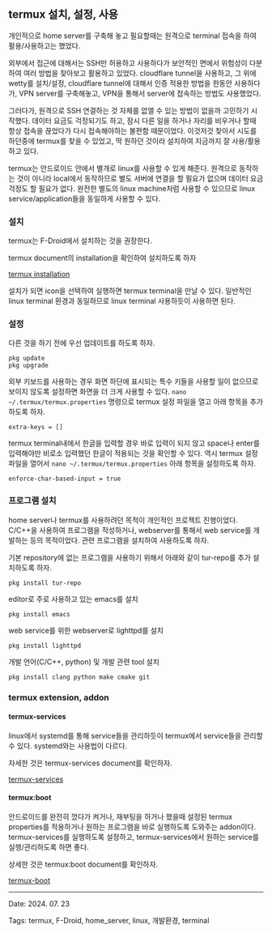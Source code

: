 ## termux 설치, 설정, 사용

개인적으로 home server를 구축해 놓고 필요할때는 원격으로 terminal 접속을 하여 활용/사용하고는 했었다.

외부에서 접근에 대해서는 SSH만 허용하고 사용하다가 보안적인 면에서 위험성이 다분하여 여러 방법을 찾아보고 활용하고 있었다.
cloudflare tunnel을 사용하고, 그 위에 wetty를 설치/설정, cloudflare tunnel에 대해서 인증 적용한 방법을 한동안 사용하다가,
VPN server를 구축해놓고, VPN을 통해서 server에 접속하는 방법도 사용했었다.

그러다가, 원격으로 SSH 연결하는 것 자체를 없앨 수 있는 방법이 없을까 고민하기 시작했다.
데이터 요금도 걱정되기도 하고, 잠시 다른 일을 하거나 자리를 비우거나 할때 항상 접속을 끊었다가 다시 접속해야하는 불편함 때문이었다.
이것저것 찾아서 시도를 하던중에 termux를 찾을 수 있었고, 딱 원하던 것이라 설치하여 지금까지 잘 사용/활용하고 있다.

termux는 안드로이드 안에서 별개로 linux를 사용할 수 있게 해준다.
원격으로 동작하는 것이 아니라 local에서 동작하므로 별도 서버에 연결을 할 필요가 없으며 데이터 요금 걱정도 할 필요가 없다.
완전한 별도의 linux machine처럼 사용할 수 있으므로 linux service/application들을 동일하게 사용할 수 있다.

### 설치

termux는 F-Droid에서 설치하는 것을 권장한다.

termux document의 installation을 확인하여 설치하도록 하자

[termux installation](https://wiki.termux.com/wiki/Installing_from_F-Droid)

설치가 되면 icon을 선택하여 실행하면 termux terminal을 만날 수 있다.
일반적인 linux terminal 환경과 동일하므로 linux terminal 사용하듯이 사용하면 된다.

### 설정

다른 것을 하기 전에 우선 업데이트를 하도록 하자.

```
pkg update
pkg upgrade
```

외부 키보드를 사용하는 경우 화면 하단에 표시되는 특수 키들을 사용할 일이 없으므로 보이지 않도록 설정하면 화면을 더 크게 사용할 수 있다.
`nano ~/.termux/termux.properties` 명령으로 termux 설정 파일을 열고 아래 항목을 추가하도록 하자.
```
extra-keys = []
```

termux terminal내에서 한글을 입력할 경우 바로 입력이 되지 않고 space나 enter를 입력해야만 비로소 입력했던 한글이 적용되는 것을 확인할 수 있다.
역시 termux 설정파일을 열어서 `nano ~/.termux/termux.properties` 아래 항목을 설정하도록 하자.
```
enforce-char-based-input = true
```

### 프로그램 설치

home server나 termux를 사용하려던 목적이 개인적인 프로젝트 진행이었다.
C/C++을 사용하여 프로그램을 작성하거나, webserver를 통해서 web service를 개발하는 등의 목적이었다.
관련 프로그램을 설치하여 사용하도록 하자.

기본 repository에 없는 프로그램을 사용하기 위해서 아래와 같이 tur-repo를 추가 설치하도록 하자.
```
pkg install tur-repo
```

editor로 주로 사용하고 있는 emacs를 설치
```
pkg install emacs
```

web service를 위한 webserver로 lighttpd를 설치
```
pkg install lighttpd
```

개발 언어(C/C++, python) 및 개발 관련 tool 설치
```
pkg install clang python make cmake git
```

### termux extension, addon

#### termux-services

linux에서 systemd를 통해 service들을 관리하듯이 termux에서 service들을 관리할 수 있다.
systemd와는 사용법이 다르다.

자세한 것은 termux-services document를 확인하자.

[termux-services](https://wiki.termux.com/wiki/Termux-services)

#### termux:boot

안드로이드를 완전히 껐다가 켜거나, 재부팅을 하거나 했을때 설정된 termux properties를 적용하거나
원하는 프로그램을 바로 실행하도록 도와주는 addon이다.
termux-services를 실행하도록 설정하고, termux-services에서 원하는 service를 실행/관리하도록 하면 좋다.

상세한 것은 termux:boot document를 확인하자.

[termux-boot](https://wiki.termux.com/wiki/Termux:Boot)

---

Date: 2024. 07. 23

Tags: termux, F-Droid, home_server, linux, 개발환경, terminal
